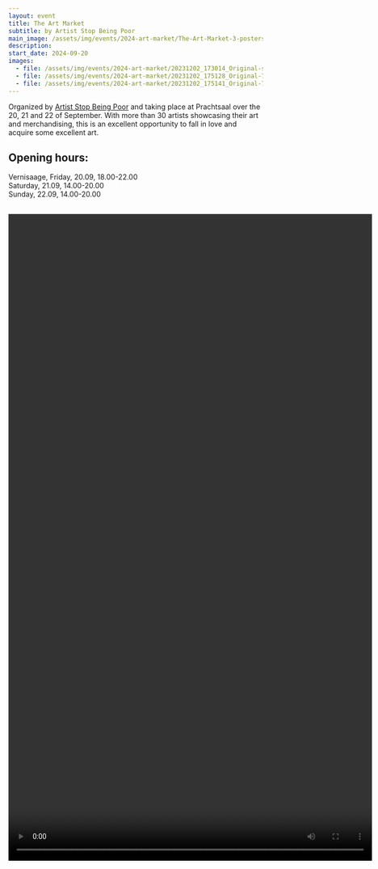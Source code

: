 ```yaml
---
layout: event
title: The Art Market
subtitle: by Artist Stop Being Poor
main_image: /assets/img/events/2024-art-market/The-Art-Market-3-posters-04-crop.webp
description: 
start_date: 2024-09-20
images: 
  - file: /assets/img/events/2024-art-market/20231202_173014_Original-scaled.jpeg
  - file: /assets/img/events/2024-art-market/20231202_175128_Original-768x1024.jpeg
  - file: /assets/img/events/2024-art-market/20231202_175141_Original-768x1024.jpeg
---
```



Organized by [Artist Stop Being Poor](https://artiststopbeingpoor.club/the-art-market/) and taking place at Prachtsaal over the 20, 21 and 22 of September. With more than 30 artists showcasing their art and merchandising, this is an excellent opportunity to fall in love and acquire some excellent art.

## Opening hours:
Vernisaage, Friday, 20.09, 18.00-22.00<br>
Saturday, 21.09, 14.00-20.00<br>
Sunday, 22.09, 14.00-20.00<br>
<br>

<video width="720" height="1280" controls>
  <source src="/assets/video/the-art-market-3-reel-1-low.mp4" type="video/mp4">
  Your browser does not support the video tag.
</video>
